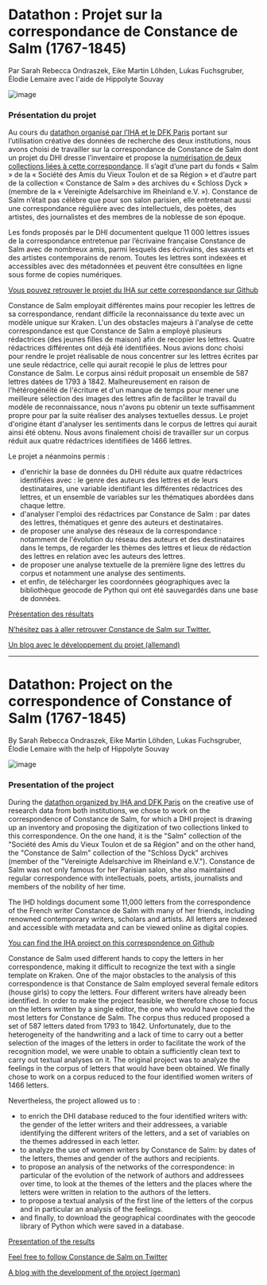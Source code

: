 # Datathon : Projet sur la correspondance de Constance de Salm (1767-1845)
Par Sarah Rebecca Ondraszek, Eike Martin Löhden, Lukas Fuchsgruber, Élodie Lemaire avec l'aide de Hippolyte Souvay

![image](https://user-images.githubusercontent.com/72803949/143547659-3e44dd46-b8f1-4b54-b8d5-c25c20e6eab7.png)

### Présentation du projet

Au cours du [datathon organisé par l’IHA et le DFK Paris](https://dhiha.hypotheses.org/2802) portant sur l’utilisation créative des données de recherche des deux institutions, nous avons choisi de travailler sur la correspondance de Constance de Salm dont un projet du DHI dresse l’inventaire et propose la [numérisation de deux collections liées à cette correspondance](https://constance-de-salm.de/). Il s’agit d’une part du fonds « Salm » de la « Société des Amis du Vieux Toulon et de sa Région » et d’autre part de la collection « Constance de Salm » des archives du « Schloss Dyck » (membre de la « Vereinigte Adelsarchive im Rheinland e.V. »). Constance de Salm n’était pas célèbre que pour son salon parisien, elle entretenait aussi une correspondance régulière avec des intellectuels, des poètes, des artistes, des journalistes et des membres de la noblesse de son époque.

Les fonds proposés par le DHI documentent quelque 11 000 lettres issues de la correspondance entretenue par l’écrivaine française Constance de Salm avec de nombreux amis, parmi lesquels des écrivains, des savants et des artistes contemporains de renom. Toutes les lettres sont indexées et accessibles avec des métadonnées et peuvent être consultées en ligne sous forme de copies numériques.

[Vous pouvez retrouver le projet du IHA sur cette correspondance sur Github](https://github.com/dhi-digital-humanities/constance-de-salm)

Constance de Salm employait différentes mains pour recopier les lettres de sa correspondance, rendant difficile la reconnaissance du texte avec un modèle unique sur Kraken. L'un des obstacles majeurs à l'analyse de cette correspondance est que Constance de Salm a employé plusieurs rédactrices (des jeunes filles de maison) afin de recopier les lettres. Quatre rédactrices différentes ont déjà été identifiées. Nous avions donc choisi pour rendre le projet réalisable de nous concentrer sur les lettres écrites par une seule rédactrice, celle qui aurait recopié le plus de lettres pour Constance de Salm. Le corpus ainsi réduit proposait un ensemble de 587 lettres datées de 1793 à 1842. Malheureusement en raison de l'hétérogénéité de l'écriture et d'un manque de temps pour mener une meilleure sélection des images des lettres afin de faciliter le travail du modèle de reconnaissance, nous n'avons pu obtenir un texte suffisamment propre pour par la suite réaliser des analyses textuelles dessus. Le projet d'origine étant d'analyser les sentiments dans le corpus de lettres qui aurait ainsi été obtenu. Nous avons finalement choisi de travailler sur un corpus réduit aux quatre rédactrices identifiées de 1466 lettres.

Le projet a néanmoins permis :
  - d'enrichir la base de données du DHI réduite aux quatre rédactrices identifiées avec : le genre des auteurs des lettres et de leurs destinataires, une variable identifiant les différentes rédactrices des lettres, et un ensemble de variables sur les thématiques abordées dans chaque lettre.
  - d'analyser l'emploi des rédactrices par Constance de Salm : par dates des lettres, thématiques et genre des auteurs et destinataires.
  - de proposer une analyse des réseaux de la correspondance : notamment de l'évolution du réseau des auteurs et des destinataires dans le temps, de regarder les thèmes des lettres et lieux de rédaction des lettres en relation avec les auteurs des lettres.
  - de proposer une analyse textuelle de la première ligne des lettres du corpus et notamment une analyse des sentiments. 
  - et enfin, de télécharger les coordonnées géographiques avec la bibliothèque geocode de Python qui ont été sauvegardés dans une base de données.

[Présentation des résultats](https://github.com/ElodieXVI/Datathon-Constance-de-Salm/blob/main/1.Pr%C3%A9sentation_des_r%C3%A9sultats/R%C3%A9sultats.md)

[N’hésitez pas à aller retrouver Constance de Salm sur Twitter.](https://twitter.com/ConstanceSalm)

[Un blog avec le développement du projet (allemand)](https://nullmuseum.hypotheses.org/92)

--------------------------------------------------------------------------------------------------------------------------------------------------------------------
# Datathon: Project on the correspondence of Constance of Salm (1767-1845)
By Sarah Rebecca Ondraszek, Eike Martin Löhden, Lukas Fuchsgruber, Élodie Lemaire with the help of Hippolyte Souvay

![image](https://user-images.githubusercontent.com/72803949/143547659-3e44dd46-b8f1-4b54-b8d5-c25c20e6eab7.png)

### Presentation of the project

During the [datathon organized by IHA and DFK Paris](https://dhiha.hypotheses.org/2802) on the creative use of research data from both institutions, we chose to work on the correspondence of Constance de Salm, for which a DHI project is drawing up an inventory and proposing the digitization of two collections linked to this correspondence. On the one hand, it is the "Salm" collection of the "Société des Amis du Vieux Toulon et de sa Région" and on the other hand, the "Constance de Salm" collection of the "Schloss Dyck" archives (member of the "Vereinigte Adelsarchive im Rheinland e.V."). Constance de Salm was not only famous for her Parisian salon, she also maintained regular correspondence with intellectuals, poets, artists, journalists and members of the nobility of her time.

The IHD holdings document some 11,000 letters from the correspondence of the French writer Constance de Salm with many of her friends, including renowned contemporary writers, scholars and artists. All letters are indexed and accessible with metadata and can be viewed online as digital copies.

[You can find the IHA project on this correspondence on Github](https://github.com/dhi-digital-humanities/constance-de-salm)

Constance de Salm used different hands to copy the letters in her correspondence, making it difficult to recognize the text with a single template on Kraken. One of the major obstacles to the analysis of this correspondence is that Constance de Salm employed several female editors (house girls) to copy the letters. Four different writers have already been identified. In order to make the project feasible, we therefore chose to focus on the letters written by a single editor, the one who would have copied the most letters for Constance de Salm. The corpus thus reduced proposed a set of 587 letters dated from 1793 to 1842. Unfortunately, due to the heterogeneity of the handwriting and a lack of time to carry out a better selection of the images of the letters in order to facilitate the work of the recognition model, we were unable to obtain a sufficiently clean text to carry out textual analyses on it. The original project was to analyze the feelings in the corpus of letters that would have been obtained. We finally chose to work on a corpus reduced to the four identified women writers of 1466 letters.

Nevertheless, the project allowed us to :
  - to enrich the DHI database reduced to the four identified writers with: the gender of the letter writers and their addressees, a variable identifying the different writers of the letters, and a set of variables on the themes addressed in each letter.
  - to analyze the use of women writers by Constance de Salm: by dates of the letters, themes and gender of the authors and recipients.
  - to propose an analysis of the networks of the correspondence: in particular of the evolution of the network of authors and addressees over time, to look at the themes of the letters and the places where the letters were written in relation to the authors of the letters.
  - to propose a textual analysis of the first line of the letters of the corpus and in particular an analysis of the feelings. 
  - and finally, to download the geographical coordinates with the geocode library of Python which were saved in a database.

[Presentation of the results](https://github.com/ElodieXVI/Datathon-Constance-de-Salm/blob/main/1.Pr%C3%A9sentation_des_r%C3%A9sultats/R%C3%A9sultats.md)

[Feel free to follow Constance de Salm on Twitter](https://twitter.com/ConstanceSalm)

[A blog with the development of the project (german)](https://nullmuseum.hypotheses.org/92)

